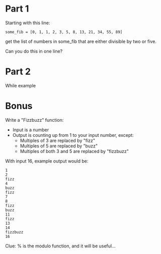 # Part 1

Starting with this line:

    some_fib = [0, 1, 1, 2, 3, 5, 8, 13, 21, 34, 55, 89]
    
get the list of numbers in some_fib that are either divisible by two or five.

Can you do this in one line?

# Part 2

While example

# Bonus
Write a "Fizzbuzz" function:
  * Input is a number
  * Output is counting up from 1 to your input number, except:
    * Multiples of 3 are replaced by "fizz"
    * Multiples of 5 are replaced by "buzz"
    * Multiples of both 3 and 5 are replaced by "fizzbuzz"
    
With input 16, example output would be:

    1
    2
    fizz
    4
    buzz
    fizz
    7
    8
    fizz
    buzz
    11
    fizz
    13
    14
    fizzbuzz
    16
    
Clue: % is the modulo function, and it will be useful...
